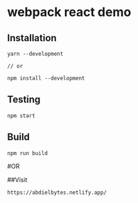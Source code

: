 # webpack react demo

## Installation
```
yarn --development 

// or

npm install --development 
```

## Testing

```
npm start
```

## Build

```
npm run build
```

#OR

##Visit 

```
https://abdielbytes.netlify.app/ 
```

